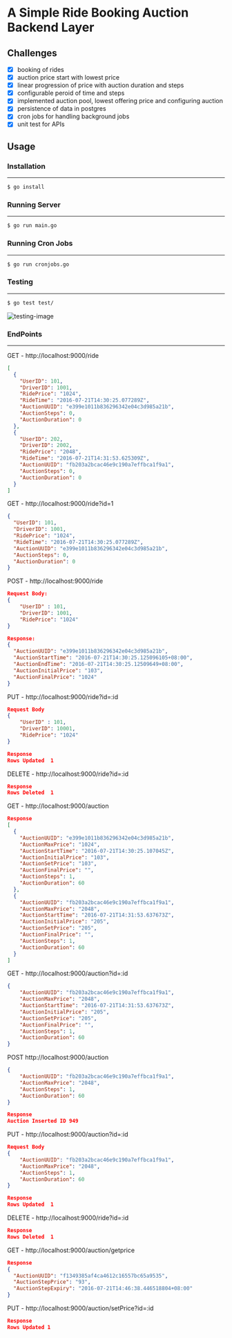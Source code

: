 A Simple Ride Booking Auction Backend Layer
===========================================

## Challenges

- [x] booking of rides
- [x] auction price start with lowest price
- [x] linear progression of price with auction duration and steps
- [x] configurable peroid of time and steps
- [x] implemented auction pool, lowest offering price and configuring auction
- [x] persistence of data in postgres
- [x] cron jobs for handling background jobs
- [x] unit test for APIs

## Usage

### Installation
-----------
```sh
$ go install
```

### Running Server
-----------
```sh
$ go run main.go
```

### Running Cron Jobs
-----------
```sh
$ go run cronjobs.go
```

### Testing
-----------
```sh
$ go test test/
```

![testing-image](https://raw.githubusercontent.com/swarnavinash/Golang-Ride-Book-Auction-App/master/Testing.png)


### EndPoints
-------------

GET - http://localhost:9000/ride
```json
[
  {
    "UserID": 101,
    "DriverID": 1001,
    "RidePrice": "1024",
    "RideTime": "2016-07-21T14:30:25.077289Z",
    "AuctionUUID": "e399e1011b836296342e04c3d985a21b",
    "AuctionSteps": 0,
    "AuctionDuration": 0
  },
  {
    "UserID": 202,
    "DriverID": 2002,
    "RidePrice": "2048",
    "RideTime": "2016-07-21T14:31:53.625309Z",
    "AuctionUUID": "fb203a2bcac46e9c190a7effbca1f9a1",
    "AuctionSteps": 0,
    "AuctionDuration": 0
  }
]
```
GET - http://localhost:9000/ride?id=1
```json
{
  "UserID": 101,
  "DriverID": 1001,
  "RidePrice": "1024",
  "RideTime": "2016-07-21T14:30:25.077289Z",
  "AuctionUUID": "e399e1011b836296342e04c3d985a21b",
  "AuctionSteps": 0,
  "AuctionDuration": 0
}
```
POST - http://localhost:9000/ride
```json
Request Body:
{
    "UserID" : 101,
    "DriverID": 1001,
    "RidePrice": "1024"
}
```
```json
Response:
{
  "AuctionUUID": "e399e1011b836296342e04c3d985a21b",
  "AuctionStartTime": "2016-07-21T14:30:25.125096105+08:00",
  "AuctionEndTime": "2016-07-21T14:30:25.12509649+08:00",
  "AuctionInitialPrice": "103",
  "AuctionFinalPrice": "1024"
}
```
PUT - http://localhost:9000/ride?id=:id
```json
Request Body
{
    "UserID" : 101,
    "DriverID": 10001,
    "RidePrice": "1024"
}
```
```json
Response 
Rows Updated  1
```
DELETE - http://localhost:9000/ride?id=:id

```json
Response 
Rows Deleted  1
```
GET - http://localhost:9000/auction

```json
Response
[
  {
    "AuctionUUID": "e399e1011b836296342e04c3d985a21b",
    "AuctionMaxPrice": "1024",
    "AuctionStartTime": "2016-07-21T14:30:25.107045Z",
    "AuctionInitialPrice": "103",
    "AuctionSetPrice": "103",
    "AuctionFinalPrice": "",
    "AuctionSteps": 1,
    "AuctionDuration": 60
  },
  {
    "AuctionUUID": "fb203a2bcac46e9c190a7effbca1f9a1",
    "AuctionMaxPrice": "2048",
    "AuctionStartTime": "2016-07-21T14:31:53.637673Z",
    "AuctionInitialPrice": "205",
    "AuctionSetPrice": "205",
    "AuctionFinalPrice": "",
    "AuctionSteps": 1,
    "AuctionDuration": 60
  }
]
```
GET - http://localhost:9000/auction?id=:id
```json
{
	"AuctionUUID": "fb203a2bcac46e9c190a7effbca1f9a1",
	"AuctionMaxPrice": "2048",
	"AuctionStartTime": "2016-07-21T14:31:53.637673Z",
	"AuctionInitialPrice": "205",
	"AuctionSetPrice": "205",
	"AuctionFinalPrice": "",
	"AuctionSteps": 1,
	"AuctionDuration": 60
}
```
POST http://localhost:9000/auction
```json
{
	"AuctionUUID": "fb203a2bcac46e9c190a7effbca1f9a1",
	"AuctionMaxPrice": "2048",
	"AuctionSteps": 1,
	"AuctionDuration": 60
}
```
```json
Response
Auction Inserted ID 949
```
PUT - http://localhost:9000/auction?id=:id

```json
Request Body
{
	"AuctionUUID": "fb203a2bcac46e9c190a7effbca1f9a1",
	"AuctionMaxPrice": "2048",
	"AuctionSteps": 1,
	"AuctionDuration": 60
}
```
```json
Response 
Rows Updated  1
```
DELETE - http://localhost:9000/ride?id=:id

```json
Response 
Rows Deleted  1
```
GET - http://localhost:9000/auction/getprice

```json
Response 
{
  "AuctionUUID": "f1349385af4ca4612c16557bc65a9535",
  "AuctionStepPrice": "93",
  "AuctionStepExpiry": "2016-07-21T14:46:38.446518804+08:00"
}
```
PUT - http://localhost:9000/auction/setPrice?id=:id

```json
Response
Rows Updated 1
```
